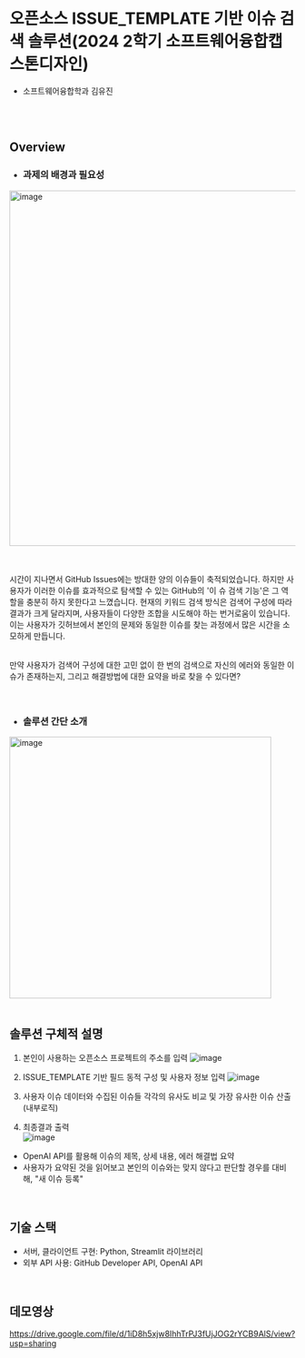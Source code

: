 # 오픈소스 ISSUE_TEMPLATE 기반 이슈 검색 솔루션(2024 2학기 소프트웨어융합캡스톤디자인)
* 소프트웨어융합학과 김유진
<br>
<br>

## Overview
* ### 과제의 배경과 필요성<br>

<img width="626" alt="image" src="https://github.com/user-attachments/assets/b8b7eeb2-84f4-4f01-b473-9a5d375606eb" />

<br><br>
시간이 지나면서 GitHub Issues에는 방대한 양의 이슈들이 축적되었습니다. 하지만 사용자가 이러한 이슈를 효과적으로 탐색할 수 있는 GitHub의 '이
슈 검색 기능'은 그 역할을 충분히 하지 못한다고 느꼈습니다. 현재의 키워드 검색 방식은 검색어 구성에 
따라 결과가 크게 달라지며, 사용자들이 다양한 조합을 시도해야 하는 번거로움이 있습니다. 이는 사용자가 
깃허브에서 본인의 문제와 동일한 이슈를 찾는 과정에서 많은 시간을 소모하게 만듭니다. <br><br>

만약 사용자가 검색어 구성에 대한 고민 없이 한 번의 검색으로 자신의 에러와 동일한 이슈가 존재하는지, 
그리고 해결방법에 대한 요약을 바로 찾을 수 있다면?
<br><br>
<br>
* ### 솔루션 간단 소개<br>

<img width="461" alt="image" src="https://github.com/user-attachments/assets/d08b9c93-b099-4f76-9f50-4f1525ae9740" />
<br>
<br>

## 솔루션 구체적 설명
1. 본인이 사용하는 오픈소스 프로젝트의 주소를 입력
![image](https://github.com/user-attachments/assets/718be9ec-f6b4-424d-833d-d7fec40754f8)
2. ISSUE_TEMPLATE 기반 필드 동적 구성 및 사용자 정보 입력
![image](https://github.com/user-attachments/assets/bb95b014-2d26-4dff-ad43-2220493521e4)

3. 사용자 이슈 데이터와 수집된 이슈들 각각의 유사도 비교 및 가장 유사한 이슈 산출(내부로직)
4. 최종결과 출력<br>
![image](https://github.com/user-attachments/assets/ad5f9a26-50b2-4313-a545-714c834f15b8)

- OpenAI API를 활용해 이슈의 제목, 상세 내용, 에러 해결법 요약<br>
- 사용자가 요약된 것을 읽어보고 본인의 이슈와는 맞지 않다고 판단할 경우를 대비해, "새 이슈 등록" <br>
<br>

## 기술 스택
- 서버, 클라이언트 구현: Python, Streamlit 라이브러리
- 외부 API 사용: GitHub Developer API, OpenAI API
<br>

## 데모영상 
https://drive.google.com/file/d/1iD8h5xjw8IhhTrPJ3fUjJOG2rYCB9AlS/view?usp=sharing 
